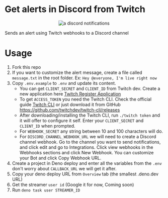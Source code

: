 # Get alerts in Discord from Twitch

<p align="center"><img src="https://user-images.githubusercontent.com/1373867/236632257-0d193211-42d3-4a4a-ac7b-cc5105e1bd6d.png" alt="a discord notifications" /></p>


Sends an alert using Twitch webhooks to a Discord channel

# Usage

1. Fork this repo
2. If you want to customize the alert message, create a file called `message.txt`
in the root folder. Ex: `Hey @everyone, I'm live right now`
3. Copy `.env.example` to `.env` and update its content.
    * You can get `CLIENT_SECRET` and `CLIENT_ID` from Twitch dev.
    Create a new application here [Twitch Register Application ](https://dev.twitch.tv/console/apps/create "Twitch Register Application ")
    * To get `ACCESS_TOKEN` you need the Twitch CLI. Check the official guide [Twitch CLI](https://dev.twitch.tv/docs/cli/) or just download it from GitHub https://github.com/twitchdev/twitch-cli/releases
    * After downloading/installing the Twitch CLI, run `./twitch token` and it will offer to configure it self. Enter your `CLIENT_SECRET` and `CLIENT_ID` when prompted.
    * For `WEBHOOK_SECRET` any string between 10 and 100 characters will do.
    * For `DISCORD_CHANNEL_WEBHOOK_URL` we will need to create a Discord channel webhook. Go to the channel you want to send notifications, and click edit and go to Integrations. Click view webhooks in the Webhooks sections and click New Webhook. You can customize your Bot and click Copy Webhook URL.
4. Create a project in Deno deploy and enter all the variables from the `.env` don't worry about `CALLBACK_URL` we will get it after.
5. Copy your deno deploy URL from `Overview` tab (the smallest .deno.dev URL)
6. Get the streamer `user id` (Google it for now, Coming soon)
7. Run `deno task user STREAMER_ID`
